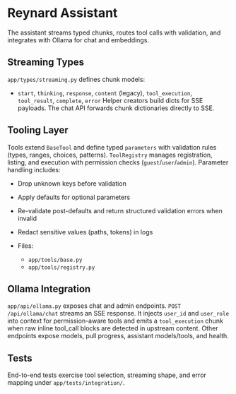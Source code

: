 # Reynard Assistant

The assistant streams typed chunks, routes tool calls with validation, and
integrates with Ollama for chat and embeddings.

## Streaming Types

`app/types/streaming.py` defines chunk models:

- `start`, `thinking`, `response`, `content` (legacy), `tool_execution`,
  `tool_result`, `complete`, `error` Helper creators build dicts for SSE
  payloads. The chat API forwards chunk dictionaries directly to SSE.

## Tooling Layer

Tools extend `BaseTool` and define typed `parameters` with validation rules
(types, ranges, choices, patterns). `ToolRegistry` manages registration,
listing, and execution with permission checks (`guest`/`user`/`admin`).
Parameter handling includes:

- Drop unknown keys before validation
- Apply defaults for optional parameters
- Re-validate post-defaults and return structured validation errors when invalid
- Redact sensitive values (paths, tokens) in logs

- Files:
  - `app/tools/base.py`
  - `app/tools/registry.py`

## Ollama Integration

`app/api/ollama.py` exposes chat and admin endpoints. `POST /api/ollama/chat`
streams an SSE response. It injects `user_id` and `user_role` into context for
permission-aware tools and emits a `tool_execution` chunk when raw inline
tool_call blocks are detected in upstream content. Other endpoints expose
models, pull progress, assistant models/tools, and health.

## Tests

End-to-end tests exercise tool selection, streaming shape, and error mapping
under `app/tests/integration/`.
